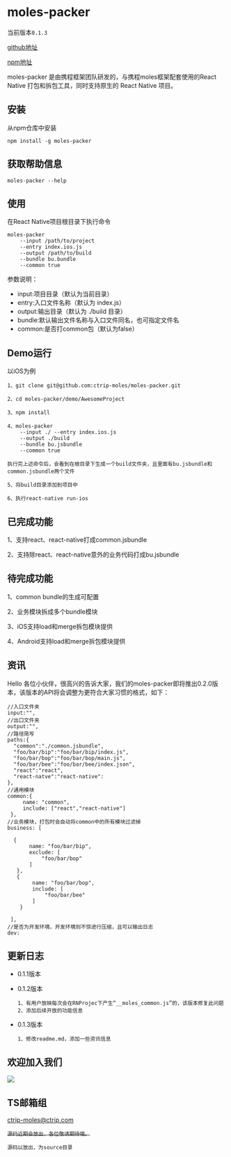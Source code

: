 # moles-packer

当前版本`0.1.3`

[github地址](https://github.com/ctripcorp/moles-packer/)

[npm地址](https://www.npmjs.com/package/moles-packer)


moles-packer 是由携程框架团队研发的，与携程moles框架配套使用的React Native 打包和拆包工具，同时支持原生的 React Native 项目。

## 安装

从npm仓库中安装

```
npm install -g moles-packer
```

## 获取帮助信息

```
moles-packer --help

```

##	使用

在React Native项目根目录下执行命令

```
moles-packer 
	--input /path/to/project 
	--entry index.ios.js 
	--output /path/to/build 
	--bundle bu.bundle 
	--common true
```
参数说明：

+	input:项目目录（默认为当前目录）
+	entry:入口文件名称（默认为 index.js）
+	output:输出目录（默认为 ./build 目录）
+	bundle:默认输出文件名称与入口文件同名，也可指定文件名
+	common:是否打common包（默认为false）

## Demo运行

以iOS为例

```
1、git clone git@github.com:ctrip-moles/moles-packer.git

2、cd moles-packer/demo/AwesomeProject

3、npm install

4、moles-packer 
	--input ./ --entry index.ios.js 
	--output ./build 
	--bundle bu.jsbundle 
	--common true

执行完上述命令后，会看到在根目录下生成一个build文件夹，且里面有bu.jsbundle和common.jsbundle两个文件

5、将build目录添加到项目中

6、执行react-native run-ios

```

## 已完成功能

1、支持react、react-native打成common.jsbundle

2、支持除react、react-native意外的业务代码打成bu.jsbundle

## 待完成功能

1、common bundle的生成可配置

2、业务模块拆成多个bundle模块

3、iOS支持load和merge拆包模块提供

4、Android支持load和merge拆包模块提供


## 资讯

Hello 各位小伙伴，很高兴的告诉大家，我们的moles-packer即将推出0.2.0版本，该版本的API将会调整为更符合大家习惯的格式，如下：

```
//入口文件夹
input:"",
//出口文件夹
output:"",
//路径简写
paths:{
  "common":"./common.jsbundle",
  "foo/bar/bip":"foo/bar/bip/index.js",
  "foo/bar/bop":"foo/bar/bop/main.js",
  "foo/bar/bee":"foo/bar/bee/index.json",
  "react":"react",
  "react-natve":"react-native":
},
//通用模块
common:{
     name: "common",
     include: ["react","react-native"]
 },
//业务模块，打包时会自动将common中的所有模块过滤掉
business: [

  {
       name: "foo/bar/bip",
       exclude: [
           "foo/bar/bop"
       ]
   },
   {
        name: "foo/bar/bop",
        include: [
            "foo/bar/bee"
        ]
    }

 ],
//是否为开发环境，开发环境则不惊进行压缩，且可以输出日志
dev:
```
## 更新日志

+	0.1.1版本

+	0.1.2版本

		1、有用户放映每次会在RNProjec下产生“__moles_common.js”的，该版本修复此问题
		2、添加后续开放的功能信息
		

+	0.1.3版本

		1、修改readme.md，添加一些资讯信息





## 欢迎加入我们

![](https://github.com/ctripcorp/moles-packer/raw/master/qrcode.jpg)

## TS邮箱组

<ctrip-moles@ctrip.com>



~~`源码近期会放出，各位敬请期待哦。`~~

`源码以放出，为source目录`

